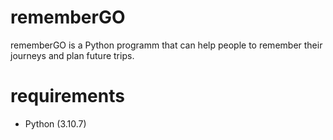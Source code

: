 # rememberGO

rememberGO is a Python programm that can help people to remember their journeys and plan future trips.

# requirements

* Python (3.10.7)